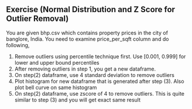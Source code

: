 ## Exercise (Normal Distribution and Z Score for Outlier Removal)

You are given bhp.csv which contains property prices in the city of banglore, India. You need to examine price_per_sqft column and do following,

1. Remove outliers using percentile technique first. Use [0.001, 0.999] for lower and upper bound percentiles
1. After removing outliers in step 1, you get a new dataframe.
1. On step(2) dataframe, use 4 standard deviation to remove outliers
1. Plot histogram for new dataframe that is generated after step (3). Also plot bell curve on same histogram
1. On step(2) dataframe, use zscore of 4 to remove outliers. This is quite similar to step (3) and you will get exact same result

